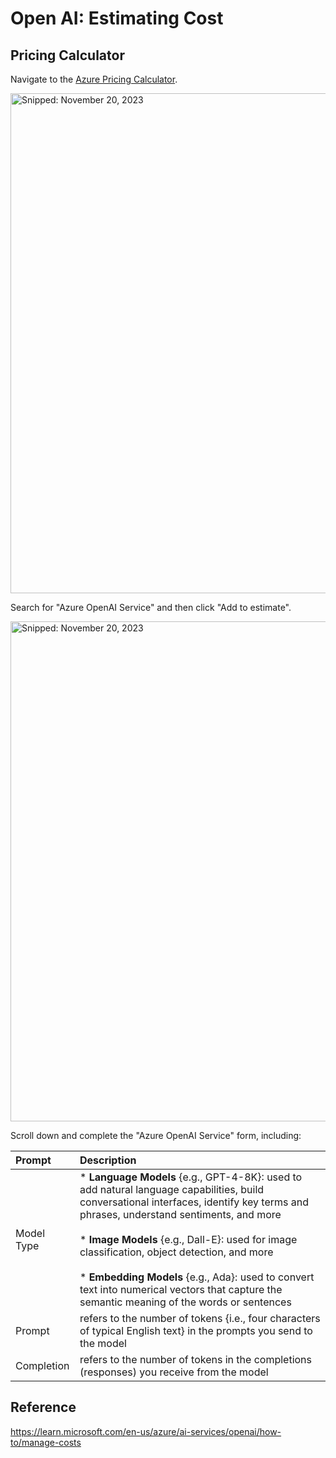 # Open AI: Estimating Cost

## Pricing Calculator

Navigate to the [Azure Pricing Calculator](https://azure.microsoft.com/en-us/pricing/calculator).

<img src="https://github.com/richchapler/AzureSolutions/assets/44923999/2853f78b-eb98-4a20-bef7-fe4e3511fa64" width="800" title="Snipped: November 20, 2023" />

Search for "Azure OpenAI Service" and then click "Add to estimate".

<img src="https://github.com/richchapler/AzureSolutions/assets/44923999/8ec80e82-2428-4600-ba16-802d0b4b0349" width="800" title="Snipped: November 20, 2023" />

Scroll down and complete the "Azure OpenAI Service" form, including:

Prompt | Description
:----- | :-----
Model Type | * **Language Models** {e.g., GPT-4-8K}: used to add natural language capabilities, build conversational interfaces, identify key terms and phrases, understand sentiments, and more<br><br>* **Image Models** {e.g., Dall-E}: used for image classification, object detection, and more<br><br>* **Embedding Models** {e.g., Ada}: used to convert text into numerical vectors that capture the semantic meaning of the words or sentences
Prompt | refers to the number of tokens {i.e., four characters of typical English text} in the prompts you send to the model
Completion | refers to the number of tokens in the completions (responses) you receive from the model






## Reference
https://learn.microsoft.com/en-us/azure/ai-services/openai/how-to/manage-costs
